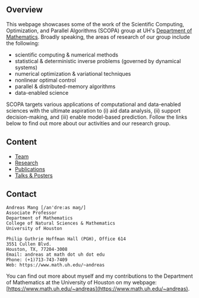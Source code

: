 ## Overview

This webpage showcases some of the work of the Scientific Computing, Optimization, and Parallel Algorithms (SCOPA) group at UH's [Department of Mathematics](https://uh.edu/nsm/math). Broadly speaking, the areas of research of our group include the following:
* scientific computing & numerical methods
* statistical & deterministic inverse problems (governed by dynamical systems)
* numerical optimization & variational techniques
* nonlinear optimal control
* parallel & distributed-memory algorithms
* data-enabled science

SCOPA targets various applications of computational and data-enabled sciences with the ultimate aspiration to (i) aid data analysis, (ii) support decision-making, and (iii) enable model-based prediction. Follow the links below to find out more about our activities and our research group.


## Content

* [Team](doc/members.md)
* [Research](doc/research.md)
* [Publications](doc/publications.md)
* [Talks & Posters](doc/talks.md)



## Contact
```
Andreas Mang [/an'dre:as maŋ/]
Associate Professor
Department of Mathematics
College of Natural Sciences & Mathematics
University of Houston

Philip Guthrie Hoffman Hall (PGH), Office 614
3551 Cullen Blvd.
Houston, TX, 77204-3008
Email: andreas at math dot uh dot edu
Phone: (+1)713-743-7409
Web: https://www.math.uh.edu/~andreas
```

You can find out more about myself and my contributions to the Department of Mathematics at the University of Houston on my webpage: [https://www.math.uh.edu/~andreas](https://www.math.uh.edu/~andreas).
